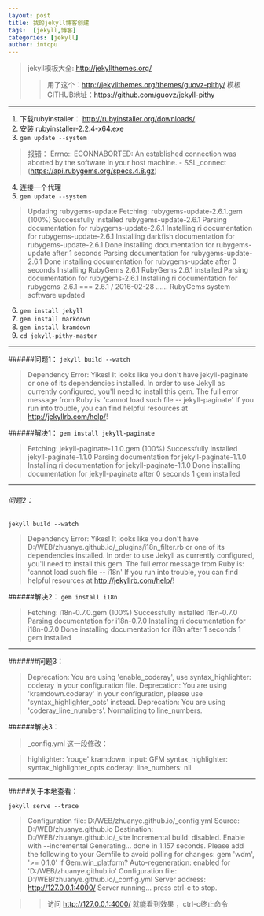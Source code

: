 ```yaml
---
layout: post
title: 我的jekyll博客创建
tags:  [jekyll,博客]
categories: [jekyll]
author: intcpu
---
```


>jekyll模板大全: http://jekyllthemes.org/ 
>>用了这个：http://jekyllthemes.org/themes/guovz-pithy/ 
>>模板GITHUB地址：https://github.com/guovz/jekyll-pithy 

***

1. 下载rubyinstaller： http://rubyinstaller.org/downloads/
2. 安装 rubyinstaller-2.2.4-x64.exe
3. `gem update --system` 
> 报错： 
> Errno:: ECONNABORTED: An established connection was aborted by the software in your host machine. - SSL_connect (https://api.rubygems.org/specs.4.8.gz)

4. 连接一个代理
5. `gem update --system`

> Updating rubygems-update
> Fetching: rubygems-update-2.6.1.gem (100%)
> Successfully installed rubygems-update-2.6.1
> Parsing documentation for rubygems-update-2.6.1
> Installing ri documentation for rubygems-update-2.6.1
> Installing darkfish documentation for rubygems-update-2.6.1
> Done installing documentation for rubygems-update after 1 seconds
> Parsing documentation for rubygems-update-2.6.1
> Done installing documentation for rubygems-update after 0 seconds
> Installing RubyGems 2.6.1
> RubyGems 2.6.1 installed
> Parsing documentation for rubygems-2.6.1
> Installing ri documentation for rubygems-2.6.1
>  === 2.6.1 / 2016-02-28
>  ......
>  RubyGems system software updated
 
6. `gem install jekyll`
7. `gem install markdown`
8. `gem install kramdown`
10. `cd jekyll-pithy-master`

***

######问题1：
 `jekyll build --watch`
 
> Dependency Error: Yikes! It looks like you don't have jekyll-paginate or one of its dependencies installed. In order to use Jekyll as currently configured, you'll need to install this gem. The full error message from Ruby is: 'cannot load such file -- jekyll-paginate' If you run into trouble, you can find helpful resources at http://jekyllrb.com/help/!

######解决1：
`gem install jekyll-paginate`

>Fetching: jekyll-paginate-1.1.0.gem (100%)
> Successfully installed jekyll-paginate-1.1.0
> Parsing documentation for jekyll-paginate-1.1.0
> Installing ri documentation for jekyll-paginate-1.1.0
> Done installing documentation for jekyll-paginate after 0 seconds
> 1 gem installed

***

###### 问题2：
 `jekyll build --watch`
 
> Dependency Error: Yikes! It looks like you don't have D:/WEB/zhuanye.github.io/_plugins/i18n_filter.rb or one of its dependencies installed. In order to use Jekyll as currently configured, you'll need to install this gem. The full error message from Ruby is: 'cannot load such file -- i18n' If you run into trouble, you can find helpful resources at http://jekyllrb.com/help/!

######解决2：
`gem install i18n`

> Fetching: i18n-0.7.0.gem (100%)
> Successfully installed i18n-0.7.0
> Parsing documentation for i18n-0.7.0
> Installing ri documentation for i18n-0.7.0
> Done installing documentation for i18n after 1 seconds
> 1 gem installed

***

#######问题3：
> Deprecation: You are using 'enable_coderay', use syntax_highlighter: coderay in your configuration file.
> Deprecation: You are using 'kramdown.coderay' in your configuration, please use 'syntax_highlighter_opts' instead.
> Deprecation: You are using 'coderay_line_numbers'. Normalizing to line_numbers.
 
######解决3：
>_config.yml 这一段修改：

> highlighter: 'rouge'
> kramdown:
>   input:  GFM
>   syntax_highlighter: syntax_highlighter_opts
>   coderay:
>     line_numbers:  nil

***

#####关于本地查看：

`jekyll serve --trace`

>Configuration file: D:/WEB/zhuanye.github.io/_config.yml
>            Source: D:/WEB/zhuanye.github.io
>       Destination: D:/WEB/zhuanye.github.io/_site
> Incremental build: disabled. Enable with --incremental
>      Generating...
>                    done in 1.157 seconds.
> Please add the following to your Gemfile to avoid polling for changes:
>    gem 'wdm', '>= 0.1.0' if Gem.win_platform?
> Auto-regeneration: enabled for 'D:/WEB/zhuanye.github.io'
> Configuration file: D:/WEB/zhuanye.github.io/_config.yml
>    Server address: http://127.0.0.1:4000/
>  Server running... press ctrl-c to stop.

>>访问 http://127.0.0.1:4000/ 就能看到效果 ，ctrl-c终止命令